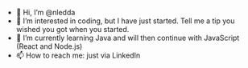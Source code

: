 - 👋 Hi, I’m @nledda
- 👀 I’m interested in coding, but I have just started. Tell me a tip you wished you got when you started.
- 🌱 I’m currently learning Java and will then continue with JavaScript (React and Node.js)
- 📫 How to reach me: just via LinkedIn

<!---
nledda/nledda is a ✨ special ✨ repository because its `README.md` (this file) appears on your GitHub profile.
You can click the Preview link to take a look at your changes.
--->

